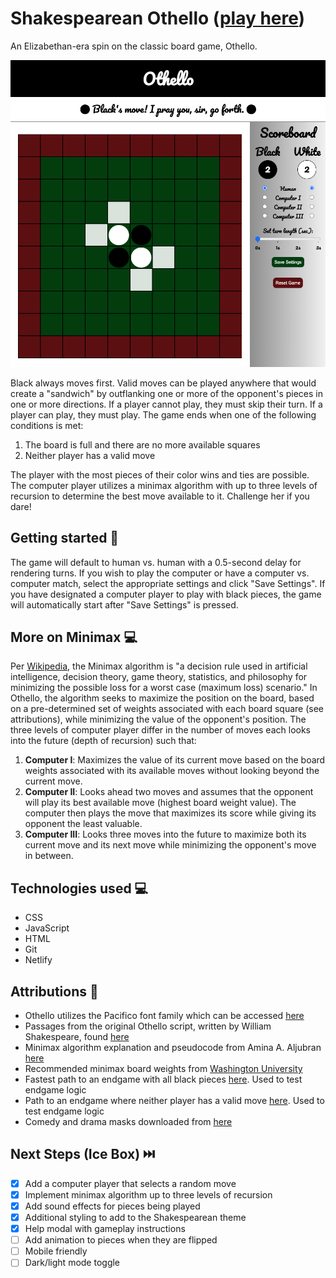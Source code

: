 # Shakespearean Othello ([play here](https://shakespearean-othello.netlify.app/))

An Elizabethan-era spin on the classic board game, Othello. 

![Game screenshot](https://github.com/callumnelson/othello/blob/main/assets/images/screenshot.png)

Black always moves first. Valid moves can be played anywhere that would create a "sandwich" by outflanking one or more of the opponent's pieces in one or more directions.  If a player cannot play, they must skip their turn. If a player can play, they must play. The game ends when one of the following conditions is met:
1. The board is full and there are no more available squares
2. Neither player has a valid move

The player with the most pieces of their color wins and ties are possible. The computer player utilizes a minimax algorithm with up to three levels of recursion to determine the best move available to it. Challenge her if you dare!

## Getting started 🏁

The game will default to human vs. human with a 0.5-second delay for rendering turns. If you wish to play the computer or have a computer vs. computer match, select the appropriate settings and click "Save Settings". If you have designated a computer player to play with black pieces, the game will automatically start after "Save Settings" is pressed.

## More on Minimax 💻

Per [Wikipedia](https://en.wikipedia.org/wiki/Minimax), the Minimax algorithm is "a decision rule used in artificial intelligence, decision theory, game theory, statistics, and philosophy for minimizing the possible loss for a worst case (maximum loss) scenario." In Othello, the algorithm seeks to maximize the position on the board, based on a pre-determined set of weights associated with each board square (see attributions), while minimizing the value of the opponent's position. The three levels of computer player differ in the number of moves each looks into the future (depth of recursion) such that:
1. **Computer I**: Maximizes the value of its current move based on the board weights associated with its available moves without looking beyond the current move. 
2. **Computer II**: Looks ahead two moves and assumes that the opponent will play its best available move (highest board weight value). The computer then plays the move that maximizes its score while giving its opponent the least valuable. 
3. **Computer III**: Looks three moves into the future to maximize both its current move and its next move while minimizing the opponent's move in between. 

## Technologies used 💻

* CSS
* JavaScript
* HTML
* Git
* Netlify

## Attributions 🤩
* Othello utilizes the Pacifico font family which can be accessed [here](https://fonts.google.com/specimen/Pacifico)
* Passages from the original Othello script, written by William Shakespeare, found [here](http://shakespeare.mit.edu/othello/full.html)
* Minimax algorithm explanation and pseudocode from Amina A. Aljubran [here](http://cs.indstate.edu/~aaljubran/paper.pdf)
* Recommended minimax board weights from [Washington University](https://courses.cs.washington.edu/courses/cse573/04au/Project/mini1/O-Thell-Us/Othellus.pdf)
* Fastest path to an endgame with all black pieces [here](https://www.youtube.com/watch?v=6ehiWOSp_wk&ab_channel=SAWADYYY). Used to test endgame logic  
* Path to an endgame where neither player has a valid move [here](https://www.youtube.com/watch?v=B2RKnhTrbTs&ab_channel=BelgianOthelloAssociation). Used to test endgame logic 
* Comedy and drama masks downloaded from [here](https://pixabay.com/vectors/drama-comedy-and-tragedy-theater-312318/)

## Next Steps (Ice Box) ⏭️

- [x] Add a computer player that selects a random move
- [x] Implement minimax algorithm up to three levels of recursion
- [x] Add sound effects for pieces being played
- [x] Additional styling to add to the Shakespearean theme
- [x] Help modal with gameplay instructions
- [ ] Add animation to pieces when they are flipped
- [ ] Mobile friendly
- [ ] Dark/light mode toggle
